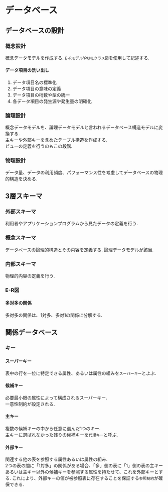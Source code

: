# データベース
## データベースの設計
### 概念設計
概念データモデルを作成する. `E-Rモデル`や`UMLクラス図`を使用して記述する.  

#### データ項目の洗い出し
1. データ項目名の標準化
2. データ項目の意味の定義
3. データ項目の桁数や型の統一
4. 各データ項目の発生源や発生量の明確化

### 論理設計
概念データモデルを、論理データモデルと言われるデータベース構造モデルに変換する.  
主キーや外部キーを含めたテーブル構造を作成する.  
ビューの定義を行うのもこの段階.  

### 物理設計
データ量、データの利用頻度、パフォーマンス性を考慮してデータベースの物理的構造を決める.  

## 3層スキーマ
### 外部スキーマ
利用者やアプリケーションプログラムから見たデータの定義を行う. 
### 概念スキーマ
データベースの論理的構造とその内容を定義する. 論理データモデルが該当.
### 内部スキーマ
物理的内容の定義を行う. 

### E-R図
#### 多対多の関係
多対多の関係は、1対多、多対1の関係に分解する.  

## 関係データベース
### キー
#### スーパーキー
表中の行を一位に特定できる属性、あるいは属性の組みを`スーパーキー`とよぶ.  
#### 候補キー
必要最小限の属性によって構成されるスーパーキー.  
一意性制約が設定される.  
#### 主キー
複数の候補キーの中から任意に選んだ1つのキー.  
主キーに選ばれなかった残りの候補キーを`代理キー`と呼ぶ.  
#### 外部キー
関連する他の表を参照する属性あるいは属性の組み.  
2つの表の間に「1対多」の関係がある場合、「多」側の表に「1」側の表の主キーあるいは主キー以外の候補キーを参照する属性を持たせて、これを外部キーとする. これにより、外部キーの値が被参照表に存在することを保証する`参照制約`が確保できる.  

